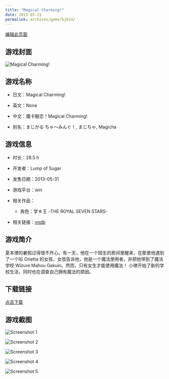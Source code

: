 ```yaml
---
title: "Magical Charming!"
date: 2013-05-31
permalink: archives/game/bj614/
---
```

[编辑此页面](https://github.com/ACG-3/ADV3-source/blob/main/source/_posts/Magical%20Charming%21.md)

## 游戏封面

![Magical Charming!](https://pan.timero.xyz/d/onedrive/img_lib_001/Magical%20Charming!_cover.avif)


## 游戏名称

- 日文：Magical Charming!
- 英文：None
- 中文：魔卡魅恋！Magical Charming!

- 别名：まじかる ちゃ～みんぐ！, まじちゃ, Magicha


## 游戏信息

- 时长：28.5 h
- 开发者：Lump of Sugar
- 发售日期：2013-05-31
- 游戏平台：win
- 相关作品：
   - 角色：学☆王 -THE ROYAL SEVEN STARS-

- 相关链接：[vndb](https://vndb.org/v11857)


## 游戏简介

夏本律的暑假过得很不开心。有一天，他在一个陌生的房间里醒来，在那里他遇到了一个叫 Orietta 的女孩，女孩告诉他，他是一个魔法使用者，并把他带到了魔法学校 Wizure Mahou Gakuin。然而，只有女生才能使用魔法！
小律开始了新的学校生活，同时也在调查自己拥有魔法的原因。


## 下载链接

[点击下载](https://pan.timero.xyz/onedrive/adv_lib_001/Magical%20Charming%21)


## 游戏截图


![Screenshot 1](https://pan.timero.xyz/d/onedrive/img_lib_001/Magical%20Charming!_Screenshot_1.avif)

![Screenshot 2](https://pan.timero.xyz/d/onedrive/img_lib_001/Magical%20Charming!_Screenshot_2.avif)

![Screenshot 3](https://pan.timero.xyz/d/onedrive/img_lib_001/Magical%20Charming!_Screenshot_3.avif)

![Screenshot 4](https://pan.timero.xyz/d/onedrive/img_lib_001/Magical%20Charming!_Screenshot_4.avif)

![Screenshot 5](https://pan.timero.xyz/d/onedrive/img_lib_001/Magical%20Charming!_Screenshot_5.avif)

